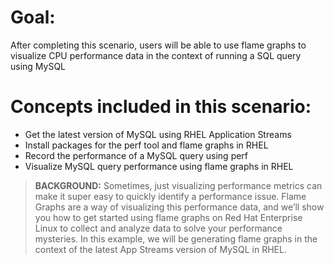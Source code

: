 # Goal:
After completing this scenario, users will be able to use flame graphs to visualize CPU performance data in the context of running a SQL query using MySQL

# Concepts included in this scenario:
* Get the latest version of MySQL using RHEL Application Streams 
* Install packages for the perf tool and flame graphs in RHEL
* Record the performance of a MySQL query using perf  
* Visualize MySQL query performance using flame graphs in RHEL

>**BACKGROUND:** Sometimes, just visualizing performance metrics can make it super easy to quickly identify a performance issue. Flame Graphs are a way of visualizing this performance data, and we’ll show you how to get started using flame graphs on Red Hat Enterprise Linux to collect and analyze data to solve your performance mysteries. In this example, we will be generating flame graphs in the context of the latest App Streams version of MySQL in RHEL.
